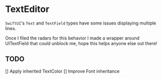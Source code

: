 # TextEditor

`SwiftUI`'s `Text` and `TextField` types have some issues displaying multiple lines. 

Once I filed the radars for this behavior I made a wrapper around UITextField that could unblock me, hope this helps anyone else out there!

## TODO

[] Apply inherited TextColor
[] Improve Font inheritance

